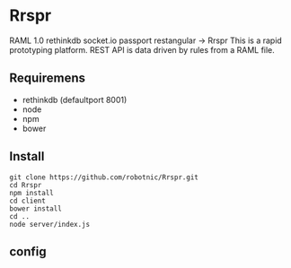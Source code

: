 # Rrspr
RAML 1.0 rethinkdb socket.io passport restangular -> Rrspr This is a rapid prototyping platform. REST API is data driven by rules from a RAML file.

## Requiremens
* rethinkdb (defaultport 8001)
* node
* npm
* bower

## Install
```
git clone https://github.com/robotnic/Rrspr.git
cd Rrspr
npm install
cd client
bower install
cd ..
node server/index.js
```

## config 
